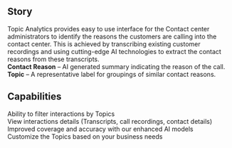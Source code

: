 
## Story

Topic Analytics provides easy to use interface for the Contact center administrators to identify the reasons the customers are calling into the contact center. This is achieved by transcribing existing customer recordings and using cutting-edge AI technologies to extract the contact reasons from these transcripts.</br>
**Contact Reason** – AI generated summary indicating the reason of the call. </br> **Topic** – A representative label for groupings of similar contact reasons. </br>

## Capabilities

Ability to filter interactions by Topics</br>
View interactions details (Transcripts, call recordings, contact details)</br>
Improved coverage and accuracy with our enhanced AI models</br>
Customize the Topics based on your business needs</br>

